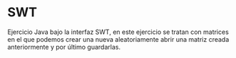 # SWT
Ejercicio Java bajo la interfaz SWT, en este ejercicio se tratan con matrices en el que podemos crear una nueva aleatoriamente
abrir una matriz creada anteriormente y por último guardarlas. 
